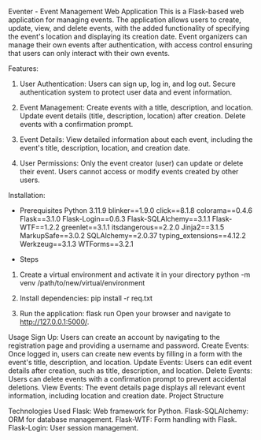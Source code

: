 Eventer - Event Management Web Application
This is a Flask-based web application for managing events. The application allows users to create, update, view, and delete events, with the added functionality of specifying the event's location and displaying its creation date. Event organizers can manage their own events after authentication, with access control ensuring that users can only interact with their own events.

Features:

1. User Authentication:
Users can sign up, log in, and log out.
Secure authentication system to protect user data and event information.

2. Event Management:
Create events with a title, description, and location.
Update event details (title, description, location) after creation.
Delete events with a confirmation prompt.

3. Event Details:
View detailed information about each event, including the event's title, description, location, and creation date.

4. User Permissions:
Only the event creator (user) can update or delete their event.
Users cannot access or modify events created by other users.

Installation:
- Prerequisites
    Python 3.11.9
    blinker==1.9.0
    click==8.1.8
    colorama==0.4.6
    Flask==3.1.0
    Flask-Login==0.6.3
    Flask-SQLAlchemy==3.1.1
    Flask-WTF==1.2.2
    greenlet==3.1.1
    itsdangerous==2.2.0
    Jinja2==3.1.5
    MarkupSafe==3.0.2
    SQLAlchemy==2.0.37
    typing_extensions==4.12.2
    Werkzeug==3.1.3
    WTForms==3.2.1

- Steps
1. Create a virtual environment and activate it in your directory
python -m venv /path/to/new/virtual/environment

2. Install dependencies:
pip install -r req.txt

3. Run the application:
flask run
Open your browser and navigate to http://127.0.0.1:5000/.

Usage
Sign Up: Users can create an account by navigating to the registration page and providing a username and password.
Create Events: Once logged in, users can create new events by filling in a form with the event's title, description, and location.
Update Events: Users can edit event details after creation, such as title, description, and location.
Delete Events: Users can delete events with a confirmation prompt to prevent accidental deletions.
View Events: The event details page displays all relevant event information, including location and creation date.
Project Structure

Technologies Used
Flask: Web framework for Python.
Flask-SQLAlchemy: ORM for database management.
Flask-WTF: Form handling with Flask.
Flask-Login: User session management.